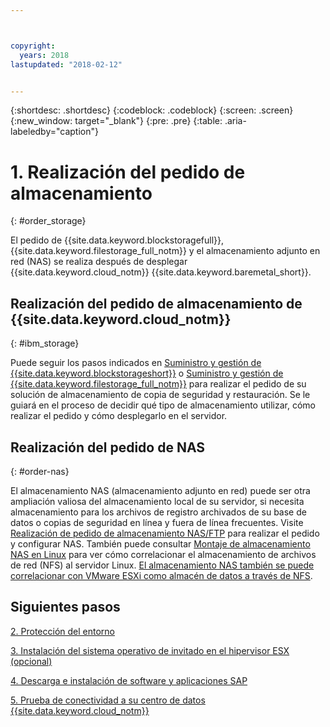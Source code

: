 ```yaml
---



copyright:
  years: 2018
lastupdated: "2018-02-12"


---
```


{:shortdesc: .shortdesc}
{:codeblock: .codeblock}
{:screen: .screen}
{:new_window: target="_blank"}
{:pre: .pre}
{:table: .aria-labeledby="caption"}

# 1. Realización del pedido de almacenamiento
{: #order_storage}

El pedido de {{site.data.keyword.blockstoragefull}}, {{site.data.keyword.filestorage_full_notm}} y el almacenamiento adjunto en red (NAS) se realiza después de desplegar {{site.data.keyword.cloud_notm}} {{site.data.keyword.baremetal_short}}. 

## Realización del pedido de almacenamiento de {{site.data.keyword.cloud_notm}}
{: #ibm_storage}

Puede seguir los pasos indicados en [Suministro y gestión de {{site.data.keyword.blockstorageshort}}](https://console.bluemix.net/docs/infrastructure/BlockStorage/provisioning-block_storage.html#provisioning-and-managing-block-storage) o [Suministro y gestión de {{site.data.keyword.filestorage_full_notm}}](https://console.bluemix.net/docs/infrastructure/FileStorage/provisioning-file-storage.html#provisioning-and-managing-ibm-file-storage-for-ibm-cloud) para realizar el pedido de su solución de almacenamiento de copia de seguridad y restauración. Se le guiará en el proceso de decidir qué tipo de almacenamiento utilizar, cómo realizar el pedido y cómo desplegarlo en el servidor.

## Realización del pedido de NAS
{: #order-nas}

El almacenamiento NAS (almacenamiento adjunto en red) puede ser otra ampliación valiosa del almacenamiento local de su servidor, si necesita almacenamiento para los archivos de registro archivados de su base de datos o copias de seguridad en línea y fuera de línea frecuentes. Visite [Realización de pedido de almacenamiento NAS/FTP](https://console.bluemix.net/docs/infrastructure/network-attached-storage/index.html#ordering-nas-ftp-storage) para realizar el pedido y configurar NAS. También puede consultar [Montaje de almacenamiento NAS en Linux](https://console.bluemix.net/docs/infrastructure/network-attached-storage/mount-nas-storage-linux.html#mounting-nas-storage-in-linux) para ver cómo correlacionar el almacenamiento de archivos de red (NFS) al servidor Linux. [El almacenamiento NAS también se puede correlacionar con VMware ESXi como almacén de datos a través de NFS](https://console.bluemix.net/docs/infrastructure/network-attached-storage/connect-nas-storage-windows.html#connecting-to-nas-storage-in-windows).

## Siguientes pasos

  [2. Protección del entorno](/docs/infrastructure/sap-hana/hana-secure-environment.html)

  [3. Instalación del sistema operativo de invitado en el hipervisor ESX (opcional)](/docs/infrastructure/sap-hana/hana-installing-guest-operating-system-VMware-deployments.html)

  [4. Descarga e instalación de software y aplicaciones SAP](/docs/infrastructure/sap-hana/hana-installing-SAP-landscape.html)
  
  [5. Prueba de conectividad a su centro de datos {{site.data.keyword.cloud_notm}}](/docs/infrastructure/sap-hana/hana-testing-connectivity.html)

